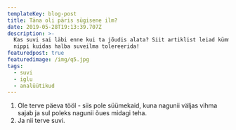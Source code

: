 ```yaml
---
templateKey: blog-post
title: Täna oli päris sügisene ilm?
date: 2019-05-28T19:13:39.707Z
description: >-
  Kas suvi sai läbi enne kui ta jõudis alata? Siit artiklist leiad kümme põnevat
  nippi kuidas halba suveilma tolereerida!
featuredpost: true
featuredimage: /img/q5.jpg
tags:
  - suvi
  - iglu
  - analüütikud
---
```

1. Ole terve päeva tööl - siis pole süümekaid, kuna nagunii väljas vihma sajab ja sul poleks nagunii õues midagi teha.
2. Ja nii terve suvi.
